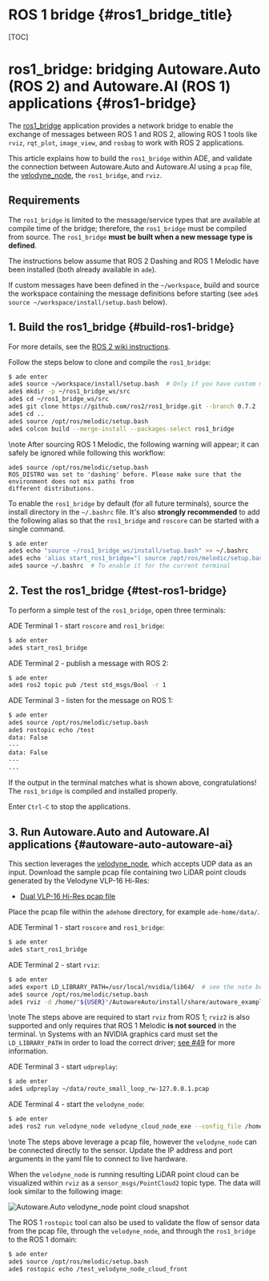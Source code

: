 ROS 1 bridge {#ros1_bridge_title}
============

[TOC]

# ros1_bridge: bridging Autoware.Auto (ROS 2) and Autoware.AI (ROS 1) applications {#ros1-bridge}

The [ros1_bridge](https://github.com/ros2/ros1_bridge) application provides a network bridge
to enable the exchange of messages between ROS 1 and ROS 2, allowing ROS 1 tools like
`rviz`, `rqt_plot`, `image_view`, and `rosbag` to work with ROS 2 applications.

This article explains how to build the `ros1_bridge` within ADE, and validate the connection between
Autoware.Auto and Autoware.AI using a `pcap` file, the
[velodyne_node](https://gitlab.com/AutowareAuto/AutowareAuto/tree/master/src/drivers/velodyne_node),
the `ros1_bridge`, and `rviz`.


## Requirements

The `ros1_bridge` is limited to the message/service types that are available at compile time of the
bridge; therefore, the `ros1_bridge` must be compiled from source. The `ros1_bridge` **must be built
when a new message type is defined**.

The instructions below assume that ROS 2 Dashing and ROS 1 Melodic have been installed (both already
available in `ade`).

If custom messages have been defined in the `~/workspace`, build and source the workspace containing
the message definitions before starting (see `ade$ source ~/workspace/install/setup.bash` below).


## 1. Build the ros1_bridge {#build-ros1-bridge}

For more details, see the
[ROS 2 wiki instructions](https://github.com/ros2/ros1_bridge#building-the-bridge-from-source).

Follow the steps below to clone and compile the `ros1_bridge`:

```bash
$ ade enter
ade$ source ~/workspace/install/setup.bash  # Only if you have custom messages
ade$ mkdir -p ~/ros1_bridge_ws/src
ade$ cd ~/ros1_bridge_ws/src
ade$ git clone https://github.com/ros2/ros1_bridge.git --branch 0.7.2
ade$ cd ..
ade$ source /opt/ros/melodic/setup.bash
ade$ colcon build --merge-install --packages-select ros1_bridge
```

\note
After sourcing ROS 1 Melodic, the following warning will appear; it can safely be ignored while
following this workflow:
```
ade$ source /opt/ros/melodic/setup.bash
ROS_DISTRO was set to 'dashing' before. Please make sure that the environment does not mix paths from
different distributions.
```

To enable the `ros1_bridge` by default (for all future terminals), source the install directory in
the `~/.bashrc` file. It's also **strongly recommended** to add the following alias so that the
`ros1_bridge` and `roscore` can be started with a single command.

```bash
$ ade enter
ade$ echo "source ~/ros1_bridge_ws/install/setup.bash" >> ~/.bashrc
ade$ echo 'alias start_ros1_bridge="( source /opt/ros/melodic/setup.bash && ( roscore & source ~/ros1_bridge_ws/install/setup.bash && sleep 1 && ros2 run ros1_bridge dynamic_bridge --bridge-all-topics ) && killall roscore ) || killall roscore"' >> ~/.bashrc
ade$ source ~/.bashrc  # To enable it for the current terminal
```


## 2. Test the ros1_bridge {#test-ros1-bridge}

To perform a simple test of the `ros1_bridge`, open three terminals:

ADE Terminal 1 - start `roscore` and `ros1_bridge`:

```bash
$ ade enter
ade$ start_ros1_bridge
```

ADE Terminal 2 - publish a message with ROS 2:

```bash
$ ade enter
ade$ ros2 topic pub /test std_msgs/Bool -r 1
```

ADE Terminal 3 - listen for the message on ROS 1:

```bash
$ ade enter
ade$ source /opt/ros/melodic/setup.bash
ade$ rostopic echo /test
data: False
---
data: False
---
...
```

If the output in the terminal matches what is shown above, congratulations! The `ros1_bridge` is
compiled and installed properly.

Enter `Ctrl-C` to stop the applications.


## 3. Run Autoware.Auto and Autoware.AI applications {#autoware-auto-autoware-ai}

This section leverages the [velodyne_node](https://gitlab.com/AutowareAuto/AutowareAuto/tree/master/src/drivers/velodyne_node),
which accepts UDP data as an input. Download the sample pcap file containing two LiDAR point clouds
generated by the Velodyne VLP-16 Hi-Res:

- [Dual VLP-16 Hi-Res pcap file](https://drive.google.com/open?id=1vNA009j-tsVVqSeYRCKh_G_tkJQrHvP-)

Place the pcap file within the `adehome` directory, for example `ade-home/data/`.

ADE Terminal 1 - start `roscore` and `ros1_bridge`:

```bash
$ ade enter
ade$ start_ros1_bridge
```

ADE Terminal 2 - start `rviz`:

```bash
$ ade enter
ade$ export LD_LIBRARY_PATH=/usr/local/nvidia/lib64/  # see the note below
ade$ source /opt/ros/melodic/setup.bash
ade$ rviz -d /home/"${USER}"/AutowareAuto/install/share/autoware_examples/rviz/autoware.rviz
```
\note
The steps above are required to start `rviz` from ROS 1; `rviz2` is also supported and only requires
that ROS 1 Melodic **is not sourced** in the terminal. \n
Systems with an NVIDIA graphics card must set the `LD_LIBRARY_PATH` in order to load the correct
driver; [see #49](https://gitlab.com/AutowareAuto/AutowareAuto/issues/49) for more information.

ADE Terminal 3 - start `udpreplay`:

```bash
$ ade enter
ade$ udpreplay ~/data/route_small_loop_rw-127.0.0.1.pcap
```

ADE Terminal 4 - start the `velodyne_node`:

```bash
$ ade enter
ade$ ros2 run velodyne_node velodyne_cloud_node_exe --config_file /home/"${USER}"/AutowareAuto/src/drivers/velodyne_node/param/vlp16_test.param.yaml
```

\note
The steps above leverage a pcap file, however the `velodyne_node` can be connected directly to
the sensor. Update the IP address and port arguments in the yaml file to connect to live hardware.

When the `velodyne_node` is running resulting LiDAR point cloud can be visualized within `rviz` as
a `sensor_msgs/PointCloud2` topic type. The data will look similar to the following image:

![Autoware.Auto velodyne_node point cloud snapshot](autoware-auto-velodyne-node-point-cloud-snapshot.png)

The ROS 1 `rostopic` tool can also be used to validate the
flow of sensor data from the pcap file, through the `velodyne_node`, and through the `ros1_bridge`
to the ROS 1 domain:

```bash
$ ade enter
ade$ source /opt/ros/melodic/setup.bash
ade$ rostopic echo /test_velodyne_node_cloud_front
```
